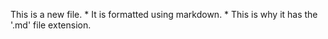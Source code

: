 This is a new file. *
It is formatted using markdown. *
This is why it has the '.md' file extension.
